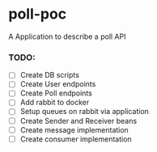 # poll-poc
A Application to describe a poll API

### TODO:

- [ ] Create DB scripts
- [ ] Create User endpoints
- [ ] Create Poll endpoints
- [ ] Add rabbit to docker
- [ ] Setup queues on rabbit via application
- [ ] Create Sender and Receiver beans
- [ ] Create message implementation
- [ ] Create consumer implementation 

